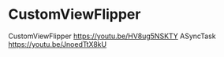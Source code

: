# CustomViewFlipper
CustomViewFlipper
https://youtu.be/HV8ug5NSKTY
ASyncTask
https://youtu.be/JnoedTtX8kU
